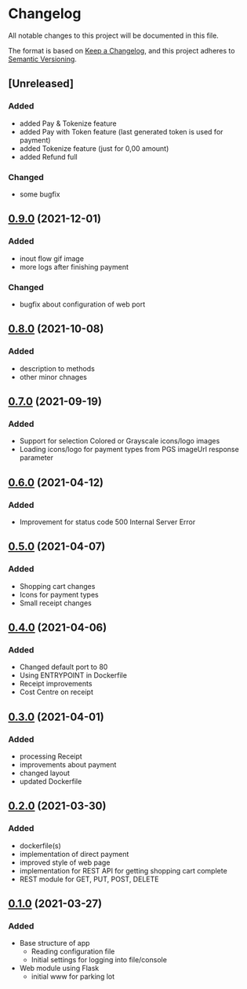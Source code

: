# Changelog

All notable changes to this project will be documented in this file.

The format is based on [Keep a Changelog](https://keepachangelog.com/en/1.0.0/),
and this project adheres to [Semantic Versioning](https://semver.org/spec/v2.0.0.html).

## [Unreleased]

### Added
- added Pay & Tokenize feature
- added Pay with Token feature (last generated token is used for payment)
- added Tokenize feature (just for 0,00 amount)
- added Refund full
### Changed
- some bugfix

## [0.9.0](https://github.com/udigeri/inout/compare/v0.8.0..v0.9.0) (2021-12-01)

### Added
- inout flow gif image
- more logs after finishing payment

### Changed
- bugfix about configuration of web port

## [0.8.0](https://github.com/udigeri/inout/compare/v0.7.0..v0.8.0) (2021-10-08)

### Added

- description to methods
- other minor chnages

## [0.7.0](https://github.com/udigeri/inout/compare/v0.6.0..v0.7.0) (2021-09-19)

### Added

- Support for selection Colored or Grayscale icons/logo images
- Loading icons/logo for payment types from PGS imageUrl response parameter

## [0.6.0](https://github.com/udigeri/inout/compare/v0.5.0..v0.6.0) (2021-04-12)

### Added

- Improvement for status code 500 Internal Server Error

## [0.5.0](https://github.com/udigeri/inout/compare/v0.4.0..v0.5.0) (2021-04-07)

### Added

- Shopping cart changes
- Icons for payment types
- Small receipt changes

## [0.4.0](https://github.com/udigeri/inout/compare/v0.3.0..v0.4.0) (2021-04-06)

### Added

- Changed default port to 80 
- Using ENTRYPOINT in Dockerfile 
- Receipt improvements
- Cost Centre on receipt

## [0.3.0](https://github.com/udigeri/inout/compare/v0.2.0..v0.3.0) (2021-04-01)

### Added

- processing Receipt
- improvements about payment
- changed layout
- updated Dockerfile

## [0.2.0](https://github.com/udigeri/inout/compare/v0.1.0..v0.2.0) (2021-03-30)

### Added

- dockerfile(s)
- implementation of direct payment
- improved style of web page
- implementation for REST API for getting shopping cart complete
- REST module for GET, PUT, POST, DELETE

## [0.1.0](https://github.com/udigeri/inout/tree/v0.1.0) (2021-03-27)

### Added 

- Base structure of app
  - Reading configuration file
  - Initial settings for logging into file/console
- Web module using Flask
  - initial www for parking lot


